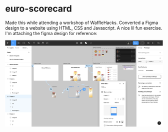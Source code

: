 # euro-scorecard

Made this while attending a workshop of WaffleHacks. Converted a Figma design to a website using HTML, CSS and Javascript. A nice lil fun exercise. I'm attaching the figma design for reference:

![FigmaDesign](FigmaDesign.png)
